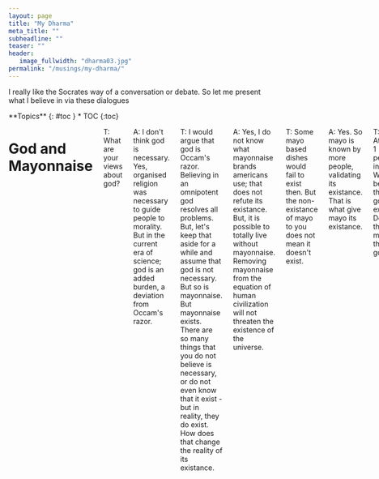 ```yaml
---
layout: page
title: "My Dharma"
meta_title: ""
subheadline: ""
teaser: ""
header:
   image_fullwidth: "dharma03.jpg"
permalink: "/musings/my-dharma/"
---
```


I really like the Socrates way of a conversation or debate. So let me present what I believe in via these dialogues

<div class="row">
<div class="medium-8 medium-push-0 columns" markdown="1">
<div class="panel radius" markdown="1">
**Topics**
{: #toc }
*  TOC
{:toc}
</div>
</div><!-- /.medium-4.columns -->



<div class="medium-12 medium-pull-0 columns" markdown="1">


# God and Mayonnaise

T: What are your views about god?

A: I don't think god is necessary. Yes, organised religion was necessary to guide people to morality. But in the current era of 
science; god is an added burden, a deviation from Occam's razor.

T: I would argue that god is Occam's razor. Believing in an omnipotent god resolves all problems. But, let's keep that aside for a 
while and assume that god is not necessary. But so is mayonnaise. But mayonnaise exists. There are so many things that you do not 
believe is necessary, or do not even know that it exist - but in reality, they do exist. How does that change the reality of its 
existance.

A: Yes, I do not know what mayonnaise brands americans use; that does not refute its existance. But, it is possible to totally live 
without mayonnaise. Removing mayonnaise from the equation of human civilization will not threaten the existence of the universe.

T: Some mayo based dishes would fail to exist then. But the non-existance of mayo to you does not mean it doesn't exist.

A: Yes. So mayo is known by more people, validating its existance. That is what give mayo its existance.

T: Atleast 1 person in the World believes that god exist. Does that mean there is god.

A: No. A mojority believing in something, or an individual believing in something does not make it real. The difference between 
mayo is it can be sensed, experimented and physically tangibly manipulated by other human beings in the same way.

T: So is it with god. Theists agree how they experience god.

A: But so are dreams. That brings us to the dream agruement. Both mayo and god generates electrical signals in the neurons. Both 
dream and reality does. Why is one more real and another is fiction. Dreams are real in my arguement. Dreams are fragments of real 
thought caused by neural impulsed. They are as real as thinking of the notion of a god. Both creates realisitic signals. But just 
as we agree on dreams being just thoughts and not occuring in the physical world, so are divine miracles.

T: How do you distinguish that the mayo taste is physical while the dream of mayo is not?

A: Sensor fusion? In dreams, the starting sensor data is missing. We dont remeber the exact sight, smell or taste; we directly 
experience the mayo. In the reality, the low level sensor data is also accessable. It's not always black or white - under the 
effect of alcohol sometimes feels like dreamy, because we start to lose reception of the sensor data.

T: So is the feelings like loneliness, boredom, fear, also fake

A: No they are not. They are supported by idle sensor organs, or physical activities, etc.

T: So is god. God is one level meta. Existance of abstract feelings like fear, awe, happiness gives rise to god.

A: I don't mind accepting god as a meta-emotion. But as long as it stays in the category of emotion. Its meta property does not 
allow it to travel to the real World. It can however influence our emotion, just like emotions affect our actions. E.g. holy wars.

T: Holy wars are organised religion. We are talking about a personal god.

A: Then, as long as we do not believe praying will have a tangible effect.

T: Praying does help us attain peace.

A: I am ok as long as it just affects our emotions; and the emotions indirectly affect our actions. Praying to God does not heal. 
It gives us the mental courage to cope with the pain.

T: Why is that not necessary according to you?

A: Because, I can invoke the same courage without believing in the existance of a god. I do not need to equate god as a 
meta-emotion. God CAN be a meta-emotion; a subset of meta-emotions just like sense altering drugs; but it is not the only way. I am 
ok people deriving strength by believing in God. But I am not ok if they say that the Voyager is still continuing in space due to 
god's grace.

T: Well, there has been multiple possibilities when the space craft could have failed. Say it surviving means True (T). Thus it's 
current state is TTTT....n times.... Now, that is a 1 in $2^n$ chance, which is rare. A single False would make it fail.

A: It brings us to the argument of noogenesis. Why are there no aliens; intelligent by design; creationism. Yes, having existence 
from spontaneous quantum fluctions is an extremenly rare event. But, it is not so rare when put in the perspective of the time 
scale of the universe. Rather it is the contrary; by Fermi's paradox.

T: So either way, i.e. either only it is us who is created. Why does that not make you feel special? In the infinite complexity of 
the universe, is imagining an intelligence God like entity capable of creating us so difficult.

A: Aliens creating us and placing us precisely on Earth, listening silently to our prayers and beings vastly more powerful and 
potent is far easy to imagine logically to me - like Daniken's arguments. But something predating or encompassing the Universe is 
not.

T: What? If you can have the entropy required for intelligence, the same entropy would have existed in the early universe. The 
entire universe is atleast as intelligence as all intelligence of Earth put together.

A: Well, that still leaves the possibility that all the intelligence of the early universe got concentrated on Earth. But there is 
a catch. Intelligence is emergent. Earth did not have intelligent lifeforms in its initial days.

T: Was it embedded somewhere in the chaos?

A: Unlikely. QM allows spontaneous existence of things. There were no uranium or NaCl (needed for neural signals in thought) in the 
early universe. Deterministic intelligent designs getting conserved over nuclear fission is unlikely.

T: So what is intelligence. Because animals dont believe in gods! Looks like god is the result of complex thought.

A: Agree. Meta-emotion. The notion to understand the physical world gives rise to calculus or gods. It is like the renormalization 
factor to things we cannot explain so that everything sums up.

T: But that again brings us to what is real. Calculus is real. God is not according to you. How do you make the distinction. Both 
calculus and god solves problems humanity faces. Both are agreed upon by multiple factions.

A: Calculus is not real. It is a tool to make our lives easy; an approximation that helps us to calculate impossible things. Just 
like god.

T: Why shouldnt both be allowed to exist?

A: No problem in god existing. I am just suggesting an alternate method of solving the problem. In which one doesn't believe in a 
deus ex.

T: So does god exist?

A: I submit, the problem of god existing is not provable; just like the existance of infinity. No one has seen or experience infinity. It is not necessary, at the same time; knowing its capability and limitation is. Since it is not provable, discussing its real existance is beyond my scope.

# Teleological argument and the Problem of Evil

(TBD)

# Sanatan dharma and Carvaka epistemology

Nasadiya Sukta is the 129th hymn of the 10th mandala of the Rigveda (10:129). It is concerned with cosmology and the origin of the universe. Verse 6-7 reads as follow....
```
But, after all, who knows, and who can say
Whence it all came, and how creation happened?
the gods themselves are later than creation,
so who knows truly whence it has arisen?

Whence all creation had its origin,
the creator, whether he fashioned it or whether he did not,
the creator, who surveys it all from highest heaven,
he knows — or maybe even he does not know.
```

Here let me first review Shashi Tharoor's book, Why I am a Hindu? and later I will elucidate while I am allowed to be an agnostic atheist staying within the boundaries of sanatan dharma (a.k.a. Hinduism).
